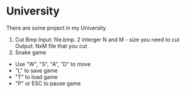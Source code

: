 # University
There are some project in my University
1. Cut Bmp 
Input: file.bmp. 2 interger N and M - size you need to cut 
Output: NxM file that you cut
2. Snake game 
- Use "W", "S", "A", "D" to move
- "L" to save game
- "T" to load game
- "P" or ESC to pause game

